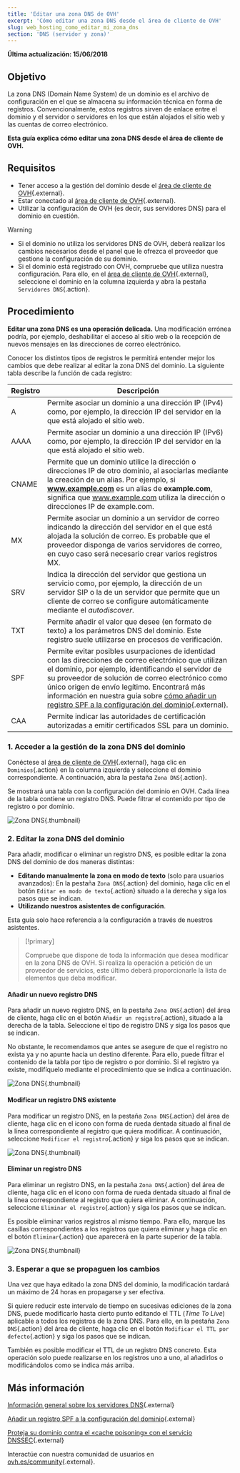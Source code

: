 ```yaml
---
title: 'Editar una zona DNS de OVH'
excerpt: 'Cómo editar una zona DNS desde el área de cliente de OVH'
slug: web_hosting_como_editar_mi_zona_dns
section: 'DNS (servidor y zona)'
---
```


**Última actualización: 15/06/2018**

## Objetivo

La zona DNS (Domain Name System) de un dominio es el archivo de configuración en el que se almacena su información técnica en forma de registros. Convencionalmente, estos registros sirven de enlace entre el dominio y el servidor o servidores en los que están alojados el sitio web y las cuentas de correo electrónico.

**Esta guía explica cómo editar una zona DNS desde el área de cliente de OVH.**

## Requisitos

- Tener acceso a la gestión del dominio desde el [área de cliente de OVH](https://www.ovh.com/auth/?action=gotomanager){.external}.
- Estar conectado al [área de cliente de OVH](https://www.ovh.com/auth/?action=gotomanager){.external}.
- Utilizar la configuración de OVH (es decir, sus servidores DNS) para el dominio en cuestión. 

> [!warning]
>
> - Si el dominio no utiliza los servidores DNS de OVH, deberá realizar los cambios necesarios desde el panel que le ofrezca el proveedor que gestione la configuración de su dominio.
> - Si el dominio está registrado con OVH, compruebe que utiliza nuestra configuración. Para ello, en el [área de cliente de OVH](https://www.ovh.com/auth/?action=gotomanager){.external}, seleccione el dominio en la columna izquierda y abra la pestaña `Servidores DNS`{.action}.
>

## Procedimiento

**Editar una zona DNS es una operación delicada.** Una modificación errónea podría, por ejemplo, deshabilitar el acceso al sitio web o la recepción de nuevos mensajes en las direcciones de correo electrónico.

Conocer los distintos tipos de registros le permitirá entender mejor los cambios que debe realizar al editar la zona DNS del dominio. La siguiente tabla describe la función de cada registro:

|Registro|Descripción|  
|---|---|
|A|Permite asociar un dominio a una dirección IP (IPv4) como, por ejemplo, la dirección IP del servidor en la que está alojado el sitio web.|
|AAAA|Permite asociar un dominio a una dirección IP (IPv6) como, por ejemplo, la dirección IP del servidor en la que está alojado el sitio web.|
|CNAME|Permite que un dominio utilice la dirección o direcciones IP de otro dominio, al asociarlas mediante la creación de un alias. Por ejemplo, si **www.example.com** es un alias de **example.com**, significa que www.example.com utiliza la dirección o direcciones IP de example.com.|
|MX|Permite asociar un dominio a un servidor de correo indicando la dirección del servidor en el que está alojada la solución de correo. Es probable que el proveedor disponga de varios servidores de correo, en cuyo caso será necesario crear varios registros MX.|
|SRV|Indica la dirección del servidor que gestiona un servicio como, por ejemplo, la dirección de un servidor SIP o la de un servidor que permite que un cliente de correo se configure automáticamente mediante el *autodiscover*.|
|TXT|Permite añadir el valor que desee (en formato de texto) a los parámetros DNS del dominio. Este registro suele utilizarse en procesos de verificación.|
|SPF|Permite evitar posibles usurpaciones de identidad con las direcciones de correo electrónico que utilizan el dominio, por ejemplo, identificando el servidor de su proveedor de solución de correo electrónico como único origen de envío legítimo. Encontrará más información en nuestra guía sobre [cómo añadir un registro SPF a la configuración del dominio](https://docs.ovh.com/es/domains/web_hosting_el_registro_spf/){.external}.|
|CAA|Permite indicar las autoridades de certificación autorizadas a emitir certificados SSL para un dominio.|

### 1. Acceder a la gestión de la zona DNS del dominio

Conéctese al [área de cliente de OVH](https://www.ovh.com/auth/?action=gotomanager){.external}, haga clic en `Dominios`{.action} en la columna izquierda y seleccione el dominio correspondiente. A continuación, abra la pestaña `Zona DNS`{.action}.

Se mostrará una tabla con la configuración del dominio en OVH. Cada línea de la tabla contiene un registro DNS. Puede filtrar el contenido por tipo de registro o por dominio.

![Zona DNS](images/edit-dns-zone-ovh-control-panel.png){.thumbnail}

### 2. Editar la zona DNS del dominio

Para añadir, modificar o eliminar un registro DNS, es posible editar la zona DNS del dominio  de dos maneras distintas:

- **Editando manualmente la zona en modo de texto** (solo para usuarios avanzados): En la pestaña `Zona DNS`{.action} del dominio, haga clic en el botón `Editar en modo de texto`{.action} situado a la derecha y siga los pasos que se indican.
- **Utilizando nuestros asistentes de configuración**.

Esta guía solo hace referencia a la configuración a través de nuestros asistentes.

> [!primary]
>
> Compruebe que dispone de toda la información que desea modificar en la zona DNS de OVH. Si realiza la operación a petición de un proveedor de servicios, este último deberá proporcionarle la lista de elementos que deba modificar.
>

#### Añadir un nuevo registro DNS

Para añadir un nuevo registro DNS, en la pestaña `Zona DNS`{.action} del área de cliente, haga clic en el botón `Añadir un registro`{.action}, situado a la derecha de la tabla. Seleccione el tipo de registro DNS y siga los pasos que se indican.

No obstante, le recomendamos que antes se asegure de que el registro no exista ya y no apunte hacia un destino diferente. Para ello, puede filtrar el contenido de la tabla por tipo de registro o por dominio. Si el registro ya existe, modifíquelo mediante el procedimiento que se indica a continuación.

![Zona DNS](images/edit-dns-zone-ovh-add-entry.png){.thumbnail}

#### Modificar un registro DNS existente

Para modificar un registro DNS, en la pestaña `Zona DNS`{.action} del área de cliente, haga clic en el icono con forma de rueda dentada situado al final de la línea correspondiente al registro que quiera modificar. A continuación, seleccione `Modificar el registro`{.action} y siga los pasos que se indican.

![Zona DNS](images/edit-dns-zone-ovh-modify-entry.png){.thumbnail}

#### Eliminar un registro DNS

Para eliminar un registro DNS, en la pestaña `Zona DNS`{.action} del área de cliente, haga clic en el icono con forma de rueda dentada situado al final de la línea correspondiente al registro que quiera eliminar. A continuación, seleccione `Eliminar el registro`{.action} y siga los pasos que se indican.

Es posible eliminar varios registros al mismo tiempo. Para ello, marque las casillas correspondientes a los registros que quiera eliminar y haga clic en el botón `Eliminar`{.action} que aparecerá en la parte superior de la tabla.

![Zona DNS](images/edit-dns-zone-ovh-delete-entry.png){.thumbnail}

### 3. Esperar a que se propaguen los cambios

Una vez que haya editado la zona DNS del dominio, la modificación tardará un máximo de 24 horas en propagarse y ser efectiva.

Si quiere reducir este intervalo de tiempo en sucesivas ediciones de la zona DNS, puede modificarlo hasta cierto punto editando el TTL (*Time To Live*) aplicable a todos los registros de la zona DNS.
Para ello, en la pestaña `Zona DNS`{.action} del área de cliente, haga clic en el botón `Modificar el TTL por defecto`{.action} y siga los pasos que se indican. 

También es posible modificar el TTL de un registro DNS concreto. Esta operación solo puede realizarse en los registros uno a uno, al añadirlos o modificándolos como se indica más arriba.

## Más información

[Información general sobre los servidores DNS](https://docs.ovh.com/es/domains/web_hosting_informacion_general_sobre_los_servidores_dns/){.external}

[Añadir un registro SPF a la configuración del dominio](https://docs.ovh.com/es/domains/web_hosting_el_registro_spf/){.external}

[Proteja su dominio contra el «cache poisoning» con el servicio DNSSEC](https://www.ovh.es/dominios/servicio-dnssec.xml){.external}

Interactúe con nuestra comunidad de usuarios en [ovh.es/community](https://www.ovh.es/community/){.external}.